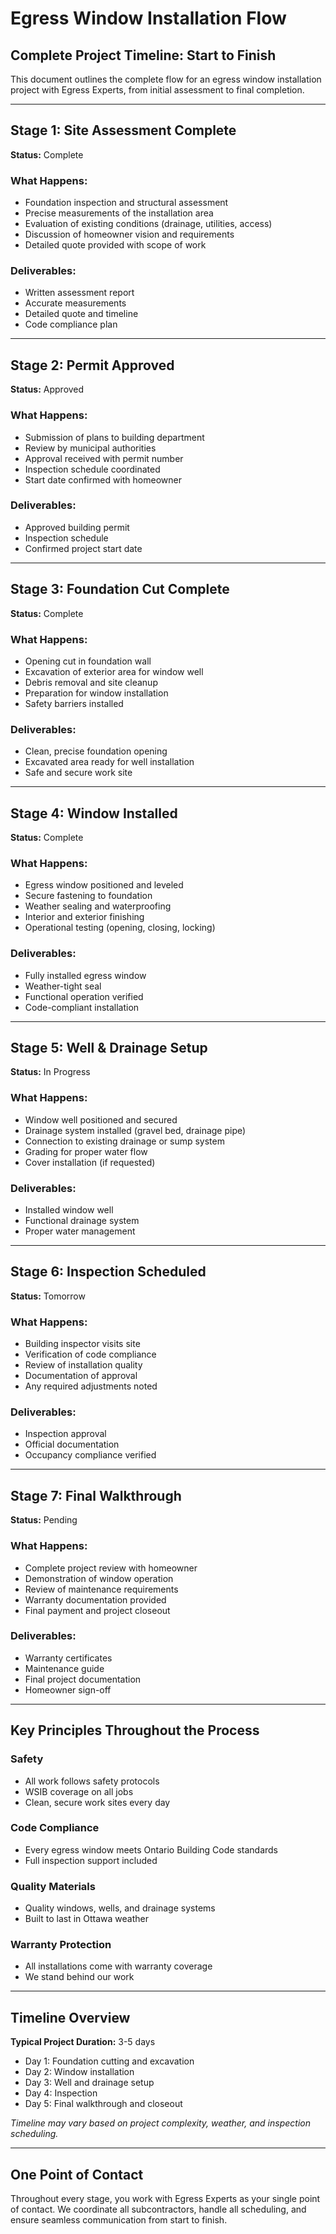 # Egress Window Installation Flow

## Complete Project Timeline: Start to Finish

This document outlines the complete flow for an egress window installation project with Egress Experts, from initial assessment to final completion.

---

## Stage 1: Site Assessment Complete
**Status:** Complete

### What Happens:
- Foundation inspection and structural assessment
- Precise measurements of the installation area
- Evaluation of existing conditions (drainage, utilities, access)
- Discussion of homeowner vision and requirements
- Detailed quote provided with scope of work

### Deliverables:
- Written assessment report
- Accurate measurements
- Detailed quote and timeline
- Code compliance plan

---

## Stage 2: Permit Approved
**Status:** Approved

### What Happens:
- Submission of plans to building department
- Review by municipal authorities
- Approval received with permit number
- Inspection schedule coordinated
- Start date confirmed with homeowner

### Deliverables:
- Approved building permit
- Inspection schedule
- Confirmed project start date

---

## Stage 3: Foundation Cut Complete
**Status:** Complete

### What Happens:
- Opening cut in foundation wall
- Excavation of exterior area for window well
- Debris removal and site cleanup
- Preparation for window installation
- Safety barriers installed

### Deliverables:
- Clean, precise foundation opening
- Excavated area ready for well installation
- Safe and secure work site

---

## Stage 4: Window Installed
**Status:** Complete

### What Happens:
- Egress window positioned and leveled
- Secure fastening to foundation
- Weather sealing and waterproofing
- Interior and exterior finishing
- Operational testing (opening, closing, locking)

### Deliverables:
- Fully installed egress window
- Weather-tight seal
- Functional operation verified
- Code-compliant installation

---

## Stage 5: Well & Drainage Setup
**Status:** In Progress

### What Happens:
- Window well positioned and secured
- Drainage system installed (gravel bed, drainage pipe)
- Connection to existing drainage or sump system
- Grading for proper water flow
- Cover installation (if requested)

### Deliverables:
- Installed window well
- Functional drainage system
- Proper water management

---

## Stage 6: Inspection Scheduled
**Status:** Tomorrow

### What Happens:
- Building inspector visits site
- Verification of code compliance
- Review of installation quality
- Documentation of approval
- Any required adjustments noted

### Deliverables:
- Inspection approval
- Official documentation
- Occupancy compliance verified

---

## Stage 7: Final Walkthrough
**Status:** Pending

### What Happens:
- Complete project review with homeowner
- Demonstration of window operation
- Review of maintenance requirements
- Warranty documentation provided
- Final payment and project closeout

### Deliverables:
- Warranty certificates
- Maintenance guide
- Final project documentation
- Homeowner sign-off

---

## Key Principles Throughout the Process

### Safety
- All work follows safety protocols
- WSIB coverage on all jobs
- Clean, secure work sites every day

### Code Compliance
- Every egress window meets Ontario Building Code standards
- Full inspection support included

### Quality Materials
- Quality windows, wells, and drainage systems
- Built to last in Ottawa weather

### Warranty Protection
- All installations come with warranty coverage
- We stand behind our work

---

## Timeline Overview

**Typical Project Duration:** 3-5 days
- Day 1: Foundation cutting and excavation
- Day 2: Window installation
- Day 3: Well and drainage setup
- Day 4: Inspection
- Day 5: Final walkthrough and closeout

*Timeline may vary based on project complexity, weather, and inspection scheduling.*

---

## One Point of Contact

Throughout every stage, you work with Egress Experts as your single point of contact. We coordinate all subcontractors, handle all scheduling, and ensure seamless communication from start to finish.
